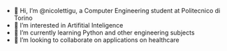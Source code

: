- 👋 Hi, I’m @nicolettigu, a Computer Engineering student at Politecnico di Torino
- 👀 I’m interested in Artifitial Inteligence
- 🌱 I’m currently learning Python and other engineering subjects
- 💞️ I’m looking to collaborate on applications on healthcare
